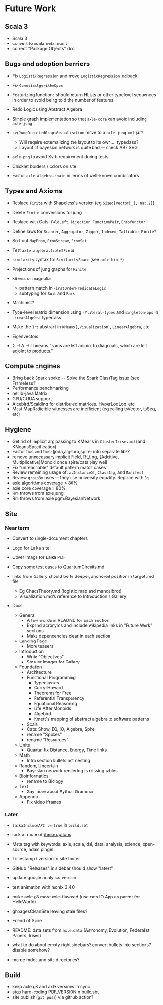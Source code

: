 # Future Work

## Scala 3

* Scala 3
* convert to scalameta munit
* correct "Package Objects" doc

## Bugs and adoption barriers

* Fix `LogisticRegression` and move `LogisticRegression.md` back

* Fix `GeneticAlgorithmSpec`
* Featurizing functions should return HLists or other typelevel sequences in order to avoid being told the number of features

* Redo Logic using Abstract Algebra

* Simple graph implementation so that `axle-core` can avoid including `axle-jung`

* `svgJungDirectedGraphVisualization` move to a `axle-jung-xml` jar?
  * Will require externalizing the layout to its own.... typeclass?
  * Layout of bayesian network is quite bad -- check ABE SVG

* `axle-png` to avoid Xvfb requirement during tests
* Chicklet borders / colors on site

* Factor `axle.algebra.chain` in terms of well-known combinators

## Types and Axioms

* Replace `Finite` with Shapeless's version (eg `Sized[Vector[_], nat.2]`)
* Delete `Finite` conversions for jung
* Replace with Cats: `FoldLeft`, `Bijection`, `FunctionPair`, `Endofunctor`
* Define laws for `Scanner`, `Aggregator`, `Zipper`, `Indexed`, `Talliable`, `Finite`?
* Sort out `MapFrom`, `FromStream`, `FromSet`
* Test `axle.algebra.tuple2Field`
* `similarity` syntax for `SimilaritySpace` (see `axle.bio.*`)
* Projections of jung graphs for `Finite`
* kittens or magnolia
  * pattern match in `FirstOrderPredicateLogic`
  * subtyping for `Suit` and `Rank`
* Machinist?
* Type-level matrix dimension using `-Yliteral-types` and `singleton-ops` in `LinearAlgebra` typeclass
* Make the `Int` abstract in `KMeans{,Visualization}`, `LinearAlgebra`, etc

* Eigenvectors
* Σ ⊣ Δ ⊣ Π means "sums are left adjoint to diagonals, which are left adjoint to products."

## Compute Engines

* Bring back Spark spoke -- Solve the Spark ClassTag issue (see Frameless?)
* Performance benchmarking
* netlib-java Matrix
* GPU/CUDA support
* Algebird/Scalding for distributed matrices, HyperLogLog, etc
* Most MapRedicible witnesses are inefficient (eg calling toVector, toSeq, etc)

## Hygiene

* Get rid of implicit arg passing to KMeans in `ClusterIrises.md` (and KMeansSpecification)
* Factor tics and tics-{joda,algebra,spire} into separate libs?
* remove unnecessary implicit Field, R{,i}ng, {Additive, Multiplicative}Monoid once spire/cats play well
* Fix "unreachable" default pattern match cases
* Review remaining usage of: `asInstanceOf`, `ClassTag`, and `Manifest`
* Review `groupBy` uses -- they use university equality.  Replace with `Eq`
* axle.algorithms coverage > 80%
* axle.core coverage > 80%
* Rm throws from axle.jung
* Rm throws from axle.pgm.BayesianNetwork

## Site

### Near term

* Convert to single-document chapters
* Logo for Laika site
* Cover image for Laika PDF


* Copy some test cases to QuantumCircuits.md

* links from Gallery should be to deeper, anchored position in target .md file
  * Eg ChaosTheory.md (logistic map and mandelbrot)
  * Visualization.md's reference to Introduction's Gallery

* Docs
  * General
    * A few words in README for each section
    * Expand acronyms and include wikipedia links in "Future Work" sections
    * Make dependencies clear in each section
  * Landing Page
    * More teasers
  * Introduction
    * Write "Objectives"
    * Smaller images for Gallery
  * Foundation
    * Architecture
    * Functional Programming
      * Typeclasses
      * Curry-Howard
      * Theorems for Free
      * Referential Transparency
      * Equational Reasoning
      * Life After Monoids
      * Algebird
      * Kmett's mapping of abstract algebra to software patterns
    * Scala
    * Cats: Show, EQ, IO, Algebra, Spire
    * rename "Spokes"
    * rename "Resources"
  * Units
    * Quanta: fix Distance, Energy, Time links
  * Math
    * Intro section bullets not nesting
  * Random, Uncertain
    * Bayesian network rendering is missing tables
  * Bioinformatics
    * rename to Biology
  * Text
    * Say more about Python Grammar
  * Appendix
    * Fix video iframes

### Later

* `laikaIncludeAPI := true` in `build.sbt`
* look at more of [these options](https://planet42.github.io/Laika/0.18/03-preparing-content/03-theme-settings.html)
* Meta tag with keywords: axle, scala, dsl, data, analysis, science, open-source, adam pingel
* Timestamp / version to site footer
* GitHub "Releases" in sidebar should show "latest"
* update google analytics version
* test animation with monix 3.4.0

* make axle.g8 more axle-flavored (use cats.IO App as parent for HelloWorld)

* ghpagesCleanSite leaving stale files?
* Friend of Spire
* README: data sets from `axle.data` (Astronomy, Evolution, Federalist Papers, Irises)
* what to do about empty right sidebars? convert bullets into sections? disable somehow?
* merge mdoc and site directories?

## Build

* keep axle.g8 and axle versions in sync
* stop hard-coding PDF_VERSION n build.sbt
* site publish (`git push`) via github action?
